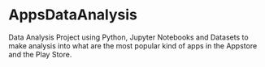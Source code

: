 # AppsDataAnalysis
Data Analysis Project using Python, Jupyter Notebooks and Datasets to make analysis into what are the most popular kind of apps in the Appstore and the Play Store.
